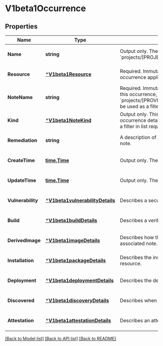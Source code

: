 # V1beta1Occurrence

## Properties
Name | Type | Description | Notes
------------ | ------------- | ------------- | -------------
**Name** | **string** | Output only. The name of the occurrence in the form of &#x60;projects/[PROJECT_ID]/occurrences/[OCCURRENCE_ID]&#x60;. | [optional] [default to null]
**Resource** | [***V1beta1Resource**](v1beta1Resource.md) | Required. Immutable. The resource for which the occurrence applies. | [optional] [default to null]
**NoteName** | **string** | Required. Immutable. The analysis note associated with this occurrence, in the form of &#x60;projects/[PROVIDER_ID]/notes/[NOTE_ID]&#x60;. This field can be used as a filter in list requests. | [optional] [default to null]
**Kind** | [***V1beta1NoteKind**](v1beta1NoteKind.md) | Output only. This explicitly denotes which of the occurrence details are specified. This field can be used as a filter in list requests. | [optional] [default to null]
**Remediation** | **string** | A description of actions that can be taken to remedy the note. | [optional] [default to null]
**CreateTime** | [**time.Time**](time.Time.md) | Output only. The time this occurrence was created. | [optional] [default to null]
**UpdateTime** | [**time.Time**](time.Time.md) | Output only. The time this occurrence was last updated. | [optional] [default to null]
**Vulnerability** | [***V1beta1vulnerabilityDetails**](v1beta1vulnerabilityDetails.md) | Describes a security vulnerability. | [optional] [default to null]
**Build** | [***V1beta1buildDetails**](v1beta1buildDetails.md) | Describes a verifiable build. | [optional] [default to null]
**DerivedImage** | [***V1beta1imageDetails**](v1beta1imageDetails.md) | Describes how this resource derives from the basis in the associated note. | [optional] [default to null]
**Installation** | [***V1beta1packageDetails**](v1beta1packageDetails.md) | Describes the installation of a package on the linked resource. | [optional] [default to null]
**Deployment** | [***V1beta1deploymentDetails**](v1beta1deploymentDetails.md) | Describes the deployment of an artifact on a runtime. | [optional] [default to null]
**Discovered** | [***V1beta1discoveryDetails**](v1beta1discoveryDetails.md) | Describes when a resource was discovered. | [optional] [default to null]
**Attestation** | [***V1beta1attestationDetails**](v1beta1attestationDetails.md) | Describes an attestation of an artifact. | [optional] [default to null]

[[Back to Model list]](../README.md#documentation-for-models) [[Back to API list]](../README.md#documentation-for-api-endpoints) [[Back to README]](../README.md)


